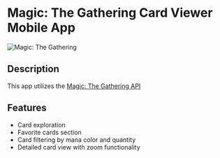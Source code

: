 # Magic: The Gathering Card Viewer Mobile App

![Magic: The Gathering](https://external-content.duckduckgo.com/iu/?u=https%3A%2F%2Fcdn1.dotesports.com%2Fwp-content%2Fuploads%2F2021%2F06%2F20135518%2Fmtg.jpg&f=1&nofb=1&ipt=ab32d5b10b594f697fd00ce0d942e6e5ef8159a2a5624f795760ee30faf52850&ipo=images)

## Description

This app utilizes the [Magic: The Gathering API](https://docs.magicthegathering.io/#documentationgetting_started)

## Features

- Card exploration
- Favorite cards section
- Card filtering by mana color and quantity
- Detailed card view with zoom functionality
